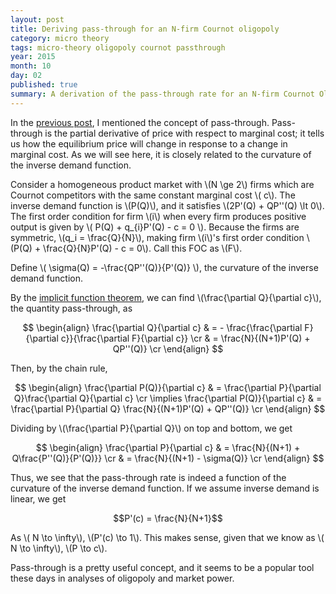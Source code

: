 ```yaml
---
layout: post
title: Deriving pass-through for an N-firm Cournot oligopoly
category: micro theory
tags: micro-theory oligopoly cournot passthrough 
year: 2015
month: 10
day: 02
published: true
summary: A derivation of the pass-through rate for an N-firm Cournot Oligopoly.
---
```


In the [previous post](http://akhilrao.github.io/micro%20theory/2015/10/01/asymmetric-hotelling/), I mentioned the concept of pass-through. Pass-through is the partial derivative of price with respect to marginal cost; it tells us how the equilibrium price will change in response to a change in marginal cost. As we will see here, it is closely related to the curvature of the inverse demand function.

Consider a homogeneous product market with \\(N \ge 2\\) firms which are Cournot competitors with the same constant marginal cost \\( c\\). The inverse demand function is \\(P(Q)\\), and it satisfies \\(2P'(Q) + QP''(Q) \lt 0\\). The first order condition for firm \\(i\\) when every firm produces positive output is given by \\( P(Q) + q_{i}P'(Q) - c = 0 \\). Because the firms are symmetric, \\(q_i = \frac{Q}{N}\\), making firm \\(i\\)'s first order condition \\(P(Q) + \frac{Q}{N}P'(Q) - c = 0\\). Call this FOC as \\(F\\).

Define \\( \sigma(Q) = -\frac{QP''(Q)}{P'(Q)} \\), the curvature of the inverse demand function.

By the [implicit function theorem](https://en.wikipedia.org/wiki/Implicit_function_theorem), we can find \\(\frac{\partial Q}{\partial c}\\), the quantity pass-through, as

$$ \begin{align}
 \frac{\partial Q}{\partial c} & = - \frac{\frac{\partial F}{\partial c}}{\frac{\partial F}{\partial c}} \cr
 & = \frac{N}{(N+1)P'(Q) + QP''(Q)} \cr
\end{align} $$


Then, by the chain rule,

$$ \begin{align}
\frac{\partial P(Q)}{\partial c} & = \frac{\partial P}{\partial Q}\frac{\partial Q}{\partial c} \cr
\implies \frac{\partial P(Q)}{\partial c} & = \frac{\partial P}{\partial Q} \frac{N}{(N+1)P'(Q) + QP''(Q)} \cr
\end{align} $$

Dividing by \\(\frac{\partial P}{\partial Q}\\) on top and bottom, we get

$$ \begin{align} 
\frac{\partial P}{\partial c} & =  \frac{N}{(N+1) + Q\frac{P''(Q)}{P'(Q)}} \cr
& = \frac{N}{(N+1) - \sigma(Q)} \cr
\end{align} $$

Thus, we see that the pass-through rate is indeed a function of the curvature of the inverse demand function. If we assume inverse demand is linear, we get

$$P'(c) = \frac{N}{N+1}$$

As \\( N \to \infty\\), \\(P'(c) \to 1\\). This makes sense, given that we know as \\( N \to \infty\\), \\(P \to c\\).

Pass-through is a pretty useful concept, and it seems to be a popular tool these days in analyses of oligopoly and market power.